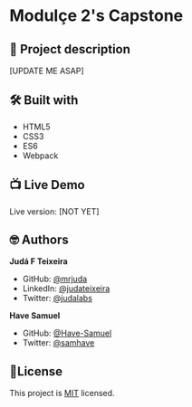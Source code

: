 # Modulçe 2's Capstone
## 📑 Project description
[UPDATE ME ASAP]

## 🛠 Built with
- HTML5
- CSS3
- ES6
- Webpack

## 📺 Live Demo
Live version: [NOT YET]

## 🤓 Authors
**Judá F Teixeira**
- GitHub: [@mrjuda](https://github.com/mrjuda "Judá Teixeira's GitHub profile")
- LinkedIn: [@judateixeira](https://www.linkedin.com/in/judateixeira "Judá Teixeira's Linkedin profile")
- Twitter: [@judalabs](https://twitter.com/judalabs "Judá Teixeira's Twitter profile")

**Have Samuel**
- GitHub: [@Have-Samuel](https://github.com/Have-Samuel "Have Samuel's GitHub profile")
- Twitter: [@samhave](https://twitter.com/samhave "Have Samuel's Twitter profile")
## 📝License
This project is [MIT](https://github.com/mrjuda/capstone1/blob/main/LICENSE) licensed.
